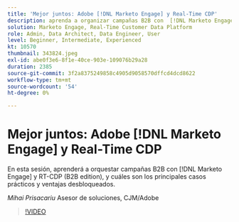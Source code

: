 ```yaml
---
title: 'Mejor juntos: Adobe [!DNL Marketo Engage] y Real-Time CDP'
description: aprenda a organizar campañas B2B con  [!DNL Marketo Engage] y RT-CDP (B2B edition)
solution: Marketo Engage, Real-Time Customer Data Platform
role: Admin, Data Architect, Data Engineer, User
level: Beginner, Intermediate, Experienced
kt: 10570
thumbnail: 343824.jpeg
exl-id: abe0f3e6-8f1e-40ce-903e-109076b29a28
duration: 2385
source-git-commit: 3f2a8375249858c4905d9058570dffcd4dcd8622
workflow-type: tm+mt
source-wordcount: '54'
ht-degree: 0%

---
```


# Mejor juntos: Adobe [!DNL Marketo Engage] y Real-Time CDP

En esta sesión, aprenderá a orquestar campañas B2B con [!DNL Marketo Engage] y RT-CDP (B2B edition), y cuáles son los principales casos prácticos y ventajas desbloqueados.

*Mihai Prisacariu* Asesor de soluciones, CJM/Adobe

>[!VIDEO](https://video.tv.adobe.com/v/343824/?quality=12&learn=on)
